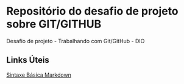 # Repositório do desafio de projeto sobre GIT/GITHUB
Desafio de projeto - Trabalhando com Git/GitHub - DIO

## Links Úteis

[Sintaxe Básica Markdown](https://www.markdownguide.org/basic-syntax/)
